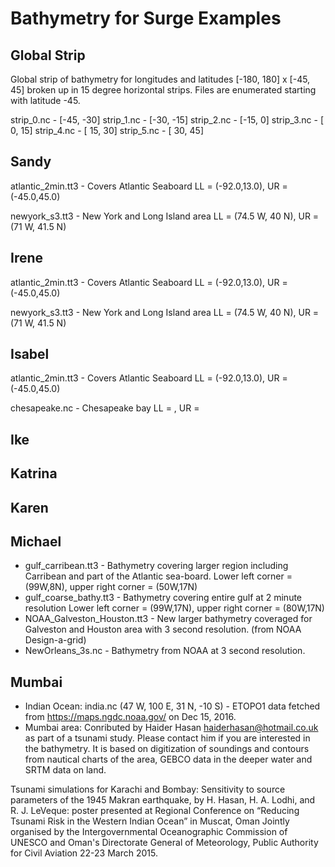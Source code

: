 # Bathymetry for Surge Examples

## Global Strip

Global strip of bathymetry for longitudes and latitudes [-180, 180]  x [-45, 45]
broken up in 15 degree horizontal strips.  Files are enumerated starting with
latitude -45.

strip_0.nc - [-45, -30]
strip_1.nc - [-30, -15]
strip_2.nc - [-15,   0]
strip_3.nc - [  0,  15]
strip_4.nc - [ 15,  30]
strip_5.nc - [ 30,  45]

## Sandy

atlantic_2min.tt3 - Covers Atlantic Seaboard
    LL = (-92.0,13.0), UR = (-45.0,45.0)

newyork_s3.tt3 - New York and Long Island area
    LL = (74.5 W, 40 N), UR = (71 W, 41.5 N)


## Irene

atlantic_2min.tt3 - Covers Atlantic Seaboard
    LL = (-92.0,13.0), UR = (-45.0,45.0)

newyork_s3.tt3 - New York and Long Island area
    LL = (74.5 W, 40 N), UR = (71 W, 41.5 N)

## Isabel

atlantic_2min.tt3 - Covers Atlantic Seaboard
    LL = (-92.0,13.0), UR = (-45.0,45.0)

chesapeake.nc - Chesapeake bay
    LL = , UR = 

## Ike

## Katrina

## Karen

## Michael

 - gulf_carribean.tt3 - Bathymetry covering larger region including Carribean
   and part of the Atlantic sea-board.  Lower left corner = (99W,8N), upper
   right corner = (50W,17N)
 - gulf_coarse_bathy.tt3 - Bathymetry covering entire gulf at 2 minute
   resolution Lower left corner = (99W,17N), upper right corner = (80W,17N)
 - NOAA_Galveston_Houston.tt3 - New larger bathymetry coveraged for Galveston
   and Houston area with 3 second resolution. (from NOAA Design-a-grid)
 - NewOrleans_3s.nc - Bathymetry from NOAA at 3 second resolution.

## Mumbai

 - Indian Ocean: india.nc (47 W, 100 E, 31 N, -10 S) - ETOPO1 data fetched from
   https://maps.ngdc.noaa.gov/ on  Dec 15, 2016.
 - Mumbai area:  Conributed by Haider Hasan <haiderhasan@hotmail.co.uk> as part
   of a tsunami study.  Please contact him if you are interested in the
   bathymetry.  It is based on digitization of soundings and contours from
   nautical charts of the area, GEBCO data in the deeper water and SRTM data on
   land.

 Tsunami simulations for Karachi and Bombay: Sensitivity to source parameters of
 the 1945 Makran earthquake, by H. Hasan, H. A. Lodhi, and R. J. LeVeque: poster
 presented at Regional Conference on “Reducing Tsunami Risk in the Western
 Indian Ocean” in Muscat, Oman Jointly organised by the Intergovernmental
 Oceanographic Commission of UNESCO and Oman's Directorate General of
 Meteorology, Public Authority for Civil Aviation 22-23 March 2015.